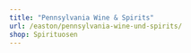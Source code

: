 ```yaml
---
title: "Pennsylvania Wine & Spirits"
url: /easton/pennsylvania-wine-und-spirits/
shop: Spirituosen
---
```

